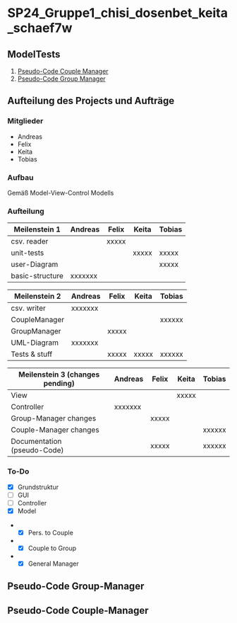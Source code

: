 # SP24_Gruppe1_chisi_dosenbet_keita_schaef7w

## ModelTests
1. [Pseudo-Code Couple Manager](#pseudo-code-couple-manager)
2. [Pseudo-Code Group Manager](#pseudo-code-group-manager)


## Aufteilung des Projects und Aufträge
### Mitglieder
+ Andreas
+ Felix
+ Keita
+ Tobias
### Aufbau
Gemäß Model-View-Control Modells
### Aufteilung
| Meilenstein 1   | Andreas | Felix | Keita | Tobias |
|-----------------|---------|-------|-------|--------|
| csv. reader     |         | xxxxx |       |        |
| unit-tests      |         |       | xxxxx | xxxxx  |
| user-Diagram    |         |       |       | xxxxx  |
| basic-structure | xxxxxxx |       |       |        |

| Meilenstein 2 | Andreas | Felix | Keita | Tobias |
|---------------|---------|-------|-------|--------|
| csv. writer   | xxxxxxx |       |       |        |
| CoupleManager |         |       |       | xxxxxx |
| GroupManager  |         | xxxxx |       |        |
| UML-Diagram   | xxxxxxx |       |       |        |
| Tests & stuff |         | xxxxx | xxxxx | xxxxxx |

| Meilenstein 3 (changes pending)   | Andreas | Felix | Keita | Tobias |
|-----------------------------------|---------|-------|-------|--------|
| View                              |         |       | xxxxx |        |
| Controller                        | xxxxxxx |       |       |        |
| Group-Manager changes             |         | xxxxx |       |        |
| Couple-Manager changes            |         |       |       | xxxxxx |
| Documentation <br/> (pseudo-Code) |         | xxxxx |       | xxxxxx |



### To-Do
- [x] Grundstruktur
- [ ] GUI
- [ ] Controller
- [x] Model
- - [x] Pers. to Couple
- - [x] Couple to Group
- - [x] General Manager

## Pseudo-Code Group-Manager

## Pseudo-Code Couple-Manager